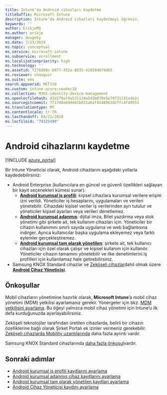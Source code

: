 ```yaml
---
title: Intune’da Android cihazları kaydetme
titleSuffix: Microsoft Intune
description: Intune’da Android cihazları kaydetmeyi öğrenin.
keywords: ''
author: ErikjeMS
ms.author: erikje
manager: dougeby
ms.date: 7/23/2019
ms.topic: conceptual
ms.service: microsoft-intune
ms.subservice: enrollment
ms.localizationpriority: high
ms.technology: ''
ms.assetid: f276d98c-b077-452a-8835-41919d674db5
ms.reviewer: chmaguir
ms.suite: ems
search.appverid: MET150
ms.custom: intune-azure;seodec18
ms.collection: M365-identity-device-management
ms.openlocfilehash: d3d179af4a531134a543b070e5e70731231eda2c
ms.sourcegitcommit: 7f17d6eb9dd41b031a6af4148863d2ffc4f49551
ms.translationtype: MT
ms.contentlocale: tr-TR
ms.lasthandoff: 04/21/2020
ms.locfileid: "79325490"
---
```

# <a name="enroll-android-devices"></a>Android cihazlarını kaydetme

[!INCLUDE [azure_portal](../includes/azure_portal.md)]

Bir Intune Yöneticisi olarak, Android cihazlarını aşağıdaki yollarla kaydedebilirsiniz:
- Android Enterprise (kullanıcılara en güncel ve güvenli özellikleri sağlayan bir kayıt seçenekleri kümesi sunar):
    - [**Android kurumsal iş profili**](android-work-profile-enroll.md): kişisel cihazlara kurumsal verilere erişim izni verildi. Yöneticiler iş hesaplarını, uygulamaları ve verileri yönetebilir. Cihazdaki kişisel veriler iş verilerinden ayrı tutulur ve yöneticiler kişisel ayarları veya verileri denetlemez. 
    - [**Android kurumsal adanmış**](android-kiosk-enroll.md): dijital imza, Bilet yazdırma veya stok yönetimi gibi şirkete ait, tek kullanım cihazları için. Yöneticiler bir cihazın kullanımını sınırlı sayıda uygulama ve web bağlantısına indirger. Ayrıca kullanıcılar başka uygulama ekleyemez veya farklı eylemler gerçekleştiremez.
    - [**Android kurumsal tam olarak yönetilen**](android-fully-managed-enroll.md): şirkete ait, tek kullanıcı cihazları için özel olarak çalışır ve kişisel kullanım için kullanılır. Yöneticiler cihazın tamamını yönetebilir ve ilke denetimlerini iş profilleri için kullanılamaz hale getirebilirsiniz. 
- Samsung KNOX Standard cihazlar ve [Zeköşeli cihazlar](../configuration/android-zebra-mx-overview.md)dahil olmak üzere [**Android Cihaz Yöneticisi**](android-enroll-device-administrator.md). 

## <a name="prerequisites"></a>Önkoşullar

Mobil cihazların yönetimine hazırlık olarak, **Microsoft Intune**’a mobil cihaz yönetimi (MDM) yetkilisi ayarlamanız gerekir. Yönergeler için bkz. [MDM yetkilisini ayarlama](../fundamentals/mdm-authority-set.md). Bu öğeyi yalnızca mobil cihaz yönetimi için Intune’u ilk defa kurduğunuzda ayarlayabilirsiniz.

Zeköşeli teknolojiler tarafından üretilen cihazlarda, belirli bir cihazın özelliklerine bağlı olarak Şirket Portalı ek izinler vermeniz gerekebilir. [Zeköşeli cihazlarda Mobility uzantılarında](../configuration/android-zebra-mx-overview.md) daha fazla ayrıntı vardır.

Samsung KNOX Standard cihazlarında [daha fazla önkoşul](android-samsung-knox-mobile-enroll.md)vardır.

## <a name="next-steps"></a>Sonraki adımlar

- [Android kurumsal iş profili kayıtlarını ayarlama](android-work-profile-enroll.md)
- [Android kurumsal adanmış cihaz kayıtlarını ayarlama](android-kiosk-enroll.md)
- [Android kurumsal tam olarak yönetilen kayıtları ayarlama](android-fully-managed-enroll.md)
- [Android Cihaz Yöneticisi kaydını ayarlama](android-enroll-device-administrator.md)


